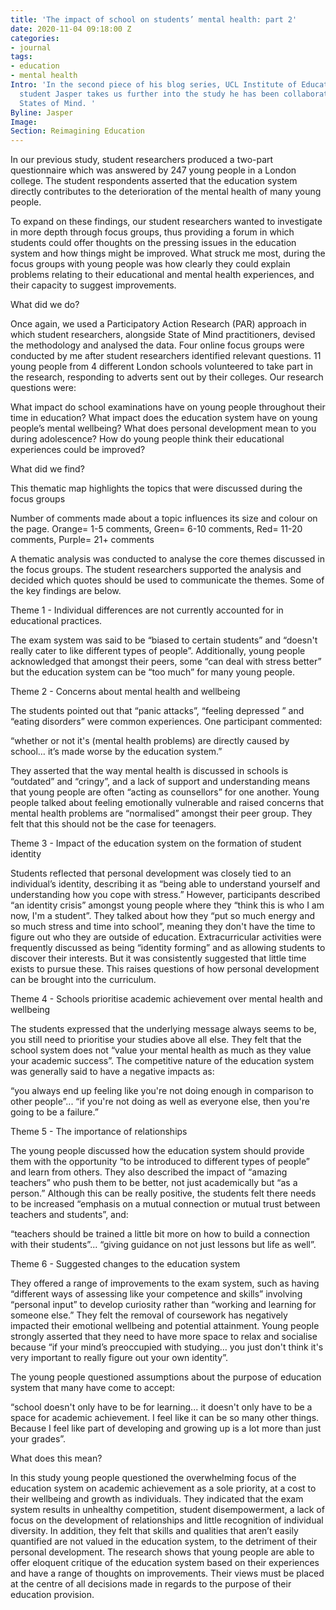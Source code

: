 ```yaml
---
title: 'The impact of school on students’ mental health: part 2'
date: 2020-11-04 09:18:00 Z
categories:
- journal
tags:
- education
- mental health
Intro: 'In the second piece of his blog series, UCL Institute of Education doctoral
  student Jasper takes us further into the study he has been collaborating on with
  States of Mind. '
Byline: Jasper
Image: 
Section: Reimagining Education
---
```


In our previous study, student researchers produced a two-part questionnaire which was answered by 247 young people in a London college. The student respondents asserted that the education system directly contributes to the deterioration of the mental health of many young people. 

To expand on these findings, our student researchers wanted to investigate in more depth through focus groups, thus providing a forum in which students could offer thoughts on the pressing issues in the education system and how things might be improved.  What struck me most, during the focus groups with young people was how clearly they could explain problems relating to their educational and mental health experiences, and their capacity to suggest improvements. 

What did we do?

Once again, we used a Participatory Action Research (PAR) approach in which student researchers, alongside State of Mind practitioners, devised the methodology and analysed the data. Four online focus groups were conducted by me after student researchers identified relevant questions. 11 young people from 4 different London schools volunteered to take part in the research, responding to adverts sent out by their colleges. Our research questions were:

What impact do school examinations have on young people throughout their time in education?
What impact does the education system have on young people’s mental wellbeing?
What does personal development mean to you during adolescence?
How do young people think their educational experiences could be improved?

What did we find?

This thematic map highlights the topics that were discussed during the focus groups

Number of comments made about a topic influences its size and colour on the page. Orange= 1-5 comments, Green= 6-10 comments, Red= 11-20 comments, Purple= 21+ comments 

A thematic analysis was conducted to analyse the core themes discussed in the focus groups. The student researchers supported the analysis and decided which quotes should be used to communicate the themes. Some of the key findings are below.

Theme 1 - Individual differences are not currently accounted for in educational practices. 

The exam system was said to be “biased to certain students” and “doesn't really cater to like different types of people”. Additionally, young people acknowledged that amongst their peers, some “can deal with stress better” but the education system can be “too much” for many young people.

Theme 2 - Concerns about mental health and wellbeing 

The students pointed out that “panic attacks”, “feeling depressed ” and “eating disorders” were common experiences. One participant commented:

“whether or not it's (mental health problems) are directly caused by school… it’s made worse by the education system.”

They asserted that the way mental health is discussed in schools is “outdated” and “cringy”, and a lack of support and understanding means that young people are often “acting as counsellors” for one another. Young people talked about feeling emotionally vulnerable and raised concerns that mental health problems are “normalised” amongst their peer group. They felt that this should not be the case for teenagers. 

Theme 3 -  Impact of the education system on the formation of student identity 

Students reflected that personal development was closely tied to an individual’s identity, describing it as “being able to understand yourself and understanding how you cope with stress.” However, participants described “an identity crisis” amongst young people where they “think this is who I am now, I'm a student”. They talked about how they “put so much energy and so much stress and time into school”, meaning they don't have the time to figure out who they are outside of education. Extracurricular activities were frequently discussed as being “identity forming” and as allowing students to discover their interests. But it was consistently suggested that little time exists to pursue these. This raises questions of how personal development can be brought into the curriculum. 

Theme 4 - Schools prioritise academic achievement over mental health and wellbeing 

The students expressed that the underlying message always seems to be, you still need to prioritise your studies above all else. They felt that the school system does not “value your mental health as much as they value your academic success”. The competitive nature of the education system was generally said to have a negative impacts as: 

“you always end up feeling like you're not doing enough in comparison to other people”... “if you're not doing as well as everyone else, then you're going to be a failure.”

Theme 5 - The importance of relationships

The young people discussed how the education system should provide them with the opportunity “to be introduced to different types of people” and learn from others. They also described the impact of “amazing teachers” who push them to be better, not just academically but “as a person.” Although this can be really positive, the students felt there needs to be increased “emphasis on a mutual connection or mutual trust between teachers and students”, and:

 “teachers should be trained a little bit more on how to build a connection with their students”... “giving guidance on not just lessons but life as well”.

Theme 6 - Suggested changes to the education system 

They offered a range of improvements to the exam system, such as having “different ways of assessing like your competence and skills” involving “personal input” to develop curiosity rather than “working and learning for someone else.” They felt the removal of coursework has negatively impacted their emotional wellbeing and potential attainment. Young people strongly asserted that they need to have more space to relax and socialise because “if your mind’s preoccupied with studying… you just don't think it's very important to really figure out your own identity”. 

The young people questioned assumptions about the purpose of education system that many have come to accept: 

 “school doesn't only have to be for learning... it doesn't only have to be a space for academic achievement. I feel like it can be so many other things. Because I feel like part of developing and growing up is a lot more than just your grades”. 

What does this mean?
 
In this study young people questioned the overwhelming focus of the education system on academic achievement as a sole priority, at a cost to their wellbeing and growth as individuals. They indicated that the exam system results in unhealthy competition, student disempowerment, a lack of focus on the development of relationships and little recognition of individual diversity. In addition, they felt that skills and qualities that aren’t easily quantified are not valued in the education system, to the detriment of their personal development. The research shows that young people are able to offer eloquent critique of the education system based on their experiences and have a range of thoughts on improvements. Their views must be placed at the centre of all decisions made in regards to the purpose of their education provision.  

